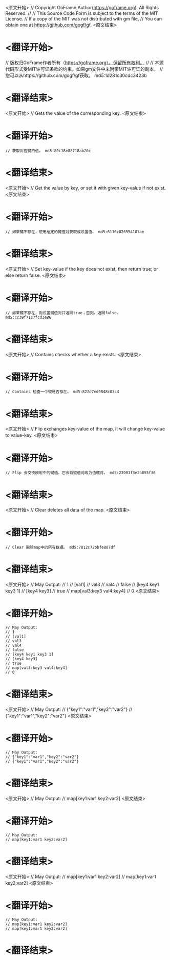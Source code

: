 
<原文开始>
// Copyright GoFrame Author(https://goframe.org). All Rights Reserved.
//
// This Source Code Form is subject to the terms of the MIT License.
// If a copy of the MIT was not distributed with gm file,
// You can obtain one at https://github.com/gogf/gf.
<原文结束>

# <翻译开始>
// 版权归GoFrame作者所有（https://goframe.org）。保留所有权利。
//
// 本源代码形式受MIT许可证条款的约束。如果gm文件中未附带MIT许可证的副本，
// 您可以从https://github.com/gogf/gf获取。 md5:1d281c30cdc3423b
# <翻译结束>


<原文开始>
// Gets the value of the corresponding key.
<原文结束>

# <翻译开始>
	// 获取对应键的值。 md5:80c18e88718ab20c
# <翻译结束>


<原文开始>
// Get the value by key, or set it with given key-value if not exist.
<原文结束>

# <翻译开始>
	// 如果键不存在，使用给定的键值对获取或设置值。 md5:6110c826554187ae
# <翻译结束>


<原文开始>
// Set key-value if the key does not exist, then return true; or else return false.
<原文结束>

# <翻译开始>
	// 如果键不存在，则设置键值对并返回true；否则，返回false。 md5:cc39f71c7fcd3e86
# <翻译结束>


<原文开始>
// Contains checks whether a key exists.
<原文结束>

# <翻译开始>
	// Contains 检查一个键是否存在。 md5:822d7ed9848c03c4
# <翻译结束>


<原文开始>
// Flip exchanges key-value of the map, it will change key-value to value-key.
<原文结束>

# <翻译开始>
	// Flip 会交换映射中的键值，它会将键值对改为值键对。 md5:23981f3e2b855f36
# <翻译结束>


<原文开始>
// Clear deletes all data of the map.
<原文结束>

# <翻译开始>
	// Clear 删除map中的所有数据。 md5:7812c72bbfe807df
# <翻译结束>


<原文开始>
	// May Output:
	// 1
	// [val1]
	// val3
	// val4
	// false
	// [key4 key1 key3 1]
	// [key4 key3]
	// true
	// map[val3:key3 val4:key4]
	// 0
<原文结束>

# <翻译开始>
	// May Output:
	// 1
	// [val1]
	// val3
	// val4
	// false
	// [key4 key1 key3 1]
	// [key4 key3]
	// true
	// map[val3:key3 val4:key4]
	// 0
# <翻译结束>


<原文开始>
	// May Output:
	// {"key1":"var1","key2":"var2"}
	// {"key1":"var1","key2":"var2"}
<原文结束>

# <翻译开始>
	// May Output:
	// {"key1":"var1","key2":"var2"}
	// {"key1":"var1","key2":"var2"}
# <翻译结束>


<原文开始>
	// May Output:
	// map[key1:var1 key2:var2]
<原文结束>

# <翻译开始>
	// May Output:
	// map[key1:var1 key2:var2]
# <翻译结束>


<原文开始>
	// May Output:
	// map[key1:var1 key2:var2]
	// map[key1:var1 key2:var2]
<原文结束>

# <翻译开始>
	// May Output:
	// map[key1:var1 key2:var2]
	// map[key1:var1 key2:var2]
# <翻译结束>

